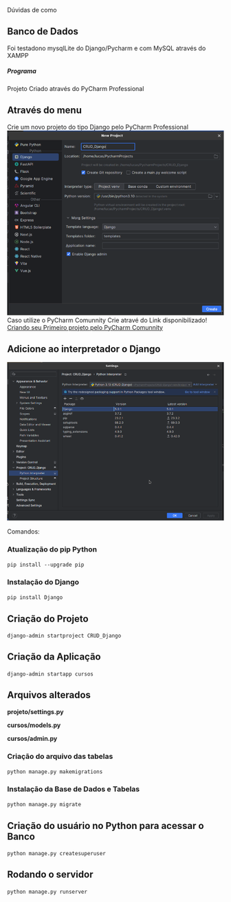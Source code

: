 Dúvidas de como 
## Banco de Dados
Foi testadono mysqlLite do Django/Pycharm e com MySQL através do XAMPP

##### Programa
Projeto Criado através do PyCharm Professional

## Através do menu
Crie um novo projeto do tipo Django pelo PyCharm Professional
<img src="https://github.com/lucasrm1981/CRUD_Django/blob/master/CRUD_Django.png"><br/>
Caso utilize o PyCharm Comunnity Crie atravé do Link disponibilizado!
<a href="https://forum.lksistemas.com.br/criando-o-primeiro-projeto-com-django-atraves-do-pycharm-comunnity/">Criando seu Primeiro projeto pelo PyCharm Comunnity</a>
## Adicione ao interpretador o Django
<img src="https://github.com/lucasrm1981/CRUD_Django/blob/master/CRUD_Django-02.png">

Comandos:
### Atualização do pip Python
```pip install --upgrade pip```

### Instalação do Django
```pip install Django```

## Criação do Projeto
```django-admin startproject CRUD_Django```

## Criação da Aplicação
```django-admin startapp cursos```

## Arquivos alterados
**projeto/settings.py**

**cursos/models.py**

**cursos/admin.py**

### Criação do arquivo das tabelas
```python manage.py makemigrations```

### Instalação da Base de Dados e Tabelas
```python manage.py migrate```

## Criação do usuário no Python para acessar o Banco
```python manage.py createsuperuser```

## Rodando o servidor
```python manage.py runserver```
